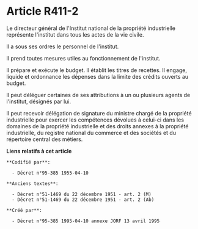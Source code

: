 # Article R411-2

Le directeur général de l'Institut national de la propriété industrielle représente l'institut dans tous les actes de la vie
civile.

Il a sous ses ordres le personnel de l'institut.

Il prend toutes mesures utiles au fonctionnement de l'institut.

Il prépare et exécute le budget. Il établit les titres de recettes. Il engage, liquide et ordonnance les dépenses dans la
limite des crédits ouverts au budget.

Il peut déléguer certaines de ses attributions à un ou plusieurs agents de l'institut, désignés par lui.

Il peut recevoir délégation de signature du ministre chargé de la propriété industrielle pour exercer les compétences
dévolues à celui-ci dans les domaines de la propriété industrielle et des droits annexes à la propriété industrielle, du
registre national du commerce et des sociétés et du répertoire central des métiers.

**Liens relatifs à cet article**

	**Codifié par**:

	  - Décret n°95-385 1955-04-10

	**Anciens textes**:

	  - Décret n°51-1469 du 22 décembre 1951 - art. 2 (M)
	  - Décret n°51-1469 du 22 décembre 1951 - art. 2 (Ab)

	**Créé par**:

	  - Décret n°95-385 1995-04-10 annexe JORF 13 avril 1995
